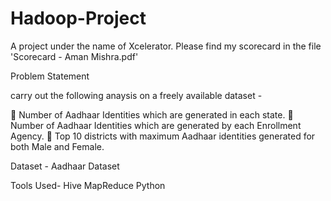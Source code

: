 # Hadoop-Project
A project under the name of Xcelerator.
Please find my scorecard in the file 'Scorecard - Aman Mishra.pdf'


Problem Statement  

carry out the following anaysis on a freely available dataset - 

 Number of Aadhaar Identities which are generated in each state. 
 Number of Aadhaar Identities which are generated by each Enrollment Agency. 
 Top 10 districts with maximum Aadhaar identities generated for both Male and Female.

Dataset - Aadhaar Dataset 

Tools Used-
Hive
MapReduce
Python 
